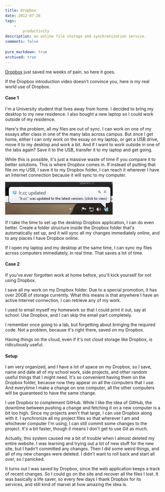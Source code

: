 ```yaml
---
title: Dropbox
date: 2012-07-26
tags:
    -
        productivity
description: an online file storage and synchronization service.
comments: false

pure_markdown: true
archived: true
---
```


<p>
  <a href="http://www.dropbox.com" target="_blank">Dropbox</a> just saved me weeks of pain, so here it goes.
</p>

<p>
  If the Dropbox introduction video doesn't convince you, here is my real world use of Dropbox.
</p>

<p>
  <h4>Case 1</h4>
</p>

<p>
  I'm a University student that lives away from home. I decided to bring my desktop to my new residence. I also bought a new laptop so I could work outside of my residence.
</p>

<p>
  Here's the problem, all my files are out of sync. I can work on one of my essays after class in one of the many labs across campus. But once I get home, either I can only work on the essay on my laptop, or get a USB drive, move it to my desktop and work a bit. And if I want to work outside in one of the labs again? Save it to the USB, transfer it to my laptop and get going.
</p>

<p>
  While this is possible, it's just a massive waste of time if you compare it to better solutions. This is where Dropbox comes in. If instead of putting that file on my USB, I save it to my Dropbox folder, I can reach it wherever I have an Internet connection because it will sync to my computer.
</p>

<p>
  <a href="/images/dropbox.png" title="automatically synchronizing" rel="tetris" class="fancybox">
    <img src="/images/dropbox.png" alt="automatically synchronizing" class="scale-with-grid" style="max-height:400px;" />
  </a>
</p>

<p>
  If I take the time to set up the desktop Dropbox application, I can do even better. Create a folder structure inside the Dropbox folder that's automatically set up, and it will sync all my changes immediately online, and to any places I have Dropbox online.
</p>

<p>
  If I open my laptop and my desktop at the same time, I can sync my files across computers immediately, in real time. That saves a lot of time.
</p>

<p>
  <h4>Case 2</h4>
</p>

<p>
  If you've ever forgotten work at home before, you'll kick yourself for not using Dropbox.
</p>

<p>
  I save all my work on my Dropbox folder. Due to a special promotion, it has over 20GB of storage currently. What this means is that anywhere I have an active Internet connection, I can retrieve any of my work.
</p>

<p>
  I used to email myself my homework so that I could print it out, say at school. Use Dropbox, and I can skip the email part completely.
</p>

<p>
  I remember once going to a lab, but forgetting about bringing the required code. Not a problem, because it's right there, saved on my Dropbox.
</p>

<p>
  Having things on the cloud, even if it's not cloud storage like Dropbox, is ridiculously useful.
</p>

<p>
  <h4>Setup</h4>
</p>

<p>
  I am very organized, and I have a lot of space on my Dropbox, so I save, name and date all of my school work, side projects, and other random useful things that I might need. It's so convenient having them on the Dropbox folder, because now they appear on all the computers that I use. And everytime I make a change on one computer, all the other computers will be guaranteed to have the same change.
</p>

<p>
  I use Dropbox to complement GitHub. While I like the idea of GitHub, the downtime between pushing a change and fetching it on a new computer is a bit too high. Since my projects aren't that large, I can use Dropbox along with it. I synchronize all my project files so that wherever I am and whichever computer I'm using, I can still commit some changes to the project. It's a bit faster, though it means I don't get to use Git as much.
</p>

<p>
  Actually, this system caused me a bit of trouble when I almost deleted my entire website. I was learning and trying out a lot of new stuff for the new site, but I hadn't committed any changes. Then I did some weird things, and all of my new changes were deleted. I didn't want to roll back and start all over, so I panicked.
</p>

<p>
  It turns out I was saved by Dropbox, since the web application keeps a track of recent changes. So I could go on the site and recover all the files I lost. It was basically a life saver, so every few days I thank Dropbox for its services, and still kind of marvel at how amazing the idea is.
</p>
